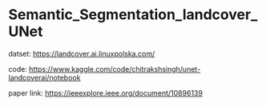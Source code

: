 # Semantic_Segmentation_landcover_UNet

datset: https://landcover.ai.linuxpolska.com/

code: https://www.kaggle.com/code/chitrakshsingh/unet-landcoverai/notebook

paper link: https://ieeexplore.ieee.org/document/10896139
